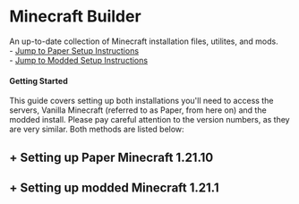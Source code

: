 # Minecraft Builder
An up-to-date collection of Minecraft installation files, utilites, and mods.  
\- [Jump to Paper Setup Instructions](#setting_up_paper_minecraft_1.21.10)  
\- [Jump to Modded Setup Instructions](#setting_up_modded_minecraft_1.21.1)  
  

#### Getting Started 
This guide covers setting up both installations you'll need to access the servers, Vanilla Minecraft (referred to as Paper, from here on) and the modded install. Please pay careful attention to the version numbers, as they are very similar. Both methods are listed below:  



  

  

## \+ Setting up Paper Minecraft 1.21.10

## \+ Setting up modded Minecraft 1.21.1
